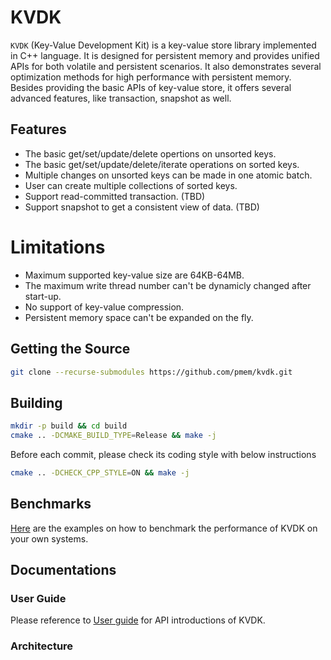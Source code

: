# **KVDK**

`KVDK` (Key-Value Development Kit) is a key-value store library implemented in C++ language. It is designed for persistent memory and provides unified APIs for both volatile and persistent scenarios. It also demonstrates several optimization methods for high performance with persistent memory. Besides providing the basic APIs of key-value store, it offers several advanced features, like transaction, snapshot as well.

## Features
*  The basic get/set/update/delete opertions on unsorted keys.
*  The basic get/set/update/delete/iterate operations on sorted keys.
*  Multiple changes on unsorted keys can be made in one atomic batch.
*  User can create multiple collections of sorted keys.
*  Support read-committed transaction. (TBD)
*  Support snapshot to get a consistent view of data. (TBD)

# Limitations
*  Maximum supported key-value size are 64KB-64MB.
*  The maximum write thread number can't be dynamicly changed after start-up.
*  No support of key-value compression.
*  Persistent memory space can't be expanded on the fly.

## Getting the Source
```bash
git clone --recurse-submodules https://github.com/pmem/kvdk.git
```

## Building
```bash
mkdir -p build && cd build
cmake .. -DCMAKE_BUILD_TYPE=Release && make -j
```

Before each commit, please check its coding style with below instructions
```bash
cmake .. -DCHECK_CPP_STYLE=ON && make -j
```

## Benchmarks
[Here](./doc/benchmark.md) are the examples on how to benchmark the performance of KVDK on your own systems.

## Documentations

### User Guide

Please reference to [User guide](./doc/user_doc.md) for API introductions of KVDK.

### Architecture
